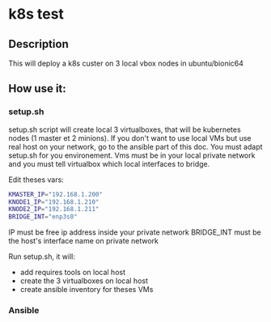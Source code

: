 # k8s test

## Description
This will deploy a k8s custer on 3 local vbox nodes in ubuntu/bionic64


## How use it:

### setup.sh

setup.sh script will create local 3 virtualboxes, that will be kubernetes nodes (1 master et 2 minions).
If you don't want to use local VMs but use real host on your network, go to the ansible part of this doc.
You must adapt setup.sh for you environement. Vms must be in your local private network and you must tell virtualbox which local interfaces to bridge.

Edit theses vars:

```bash
KMASTER_IP="192.168.1.200"
KNODE1_IP="192.168.1.210"
KNODE2_IP="192.168.1.211"
BRIDGE_INT="enp3s0"
```

IP must be free ip address inside your private network
BRIDGE_INT must be the host's interface name on private network

Run setup.sh, it will:
- add requires tools on local host
- create the 3 virtualboxes on local host
- create ansible inventory for theses VMs

### Ansible

